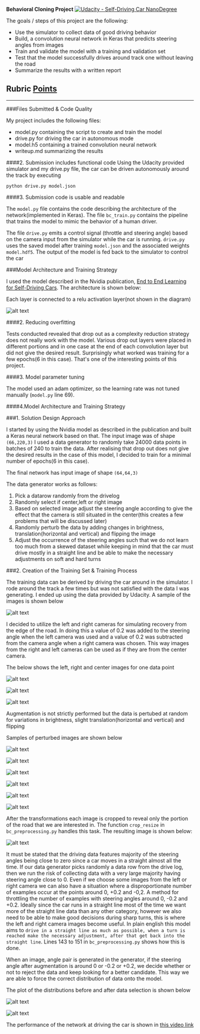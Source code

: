 **Behavioral Cloning Project**
[![Udacity - Self-Driving Car NanoDegree](https://s3.amazonaws.com/udacity-sdc/github/shield-carnd.svg)](http://www.udacity.com/drive)

The goals / steps of this project are the following:
* Use the simulator to collect data of good driving behavior
* Build, a convolution neural network in Keras that predicts steering angles from images
* Train and validate the model with a training and validation set
* Test that the model successfully drives around track one without leaving the road
* Summarize the results with a written report


[//]: # (Image References)

[image1]: ./output_images/model.png 
[image2]: ./output_images/centre.png
[image3]: ./output_images/left.png
[image4]: ./output_images/right.png
[image5]: ./output_images/aug_orig.png
[image6]: ./output_images/br.png
[image7]: ./output_images/br.png
[image8]: ./output_images/br.png
[image9]: ./output_images/tr.png
[image10]: ./output_images/fl.png
[image11]: ./output_images/resized.png
[image12]: ./output_images/orignal_steering.png
[image13]: ./output_images/curated_steering.png

## Rubric [Points](https://review.udacity.com/#!/rubrics/432/view)

---
###Files Submitted & Code Quality

My project includes the following files:
* model.py containing the script to create and train the model
* drive.py for driving the car in autonomous mode
* model.h5 containing a trained convolution neural network 
* writeup.md summarizing the results

####2. Submission includes functional code
Using the Udacity provided simulator and my drive.py file, the car can be driven autonomously around the track by executing 
```
python drive.py model.json
```

####3. Submission code is usable and readable

The `model.py` file contains the code describing the architecture of the network(implemented in Keras). The file `bc_train.py` contains the pipeline that trains the model to mimic the behavior of a human driver.

The file `drive.py` emits a control signal (throttle and steering angle) based on the camera input from the simulator while the car is running. `drive.py` uses the saved model after training `model.json` and the associated weights `model.hdf5`. The output of the model is fed back to the simulator to control the car

###Model Architecture and Training Strategy

I used the model described in the Nvidia publication, [End to End Learning for Self-Driving Cars](https://arxiv.org/abs/1604.07316). The architecture is shown below:

Each layer is connected to a relu activation layer(not shown in the diagram)

![alt text][image1]

####2. Reducing overfitting

Tests conducted revealed that drop out as a complexity reduction strategy does not really work with the model. Various drop out layers were placed in different portions and in one case at the end of each convolution layer but did not give the desired result. Surprisingly what worked was training for a few epochs(6 in this case). That's one of the interesting points of this project.

####3. Model parameter tuning

The model used an adam optimizer, so the learning rate was not tuned manually (`model.py` line 69).


####4.Model Architecture and Training Strategy

###1. Solution Design Approach

I started by using the Nvidia model as described in the publication and built a Keras neural network based on that. The input image was of shape `(66,220,3)` I used a data generator to randomly take 24000 data points in batches of 240 to train the data. After realising that drop out does not give the desired results in the case of this model, I decided to train for a minimal number of epochs(6 in this case). 

The final network has input image of shape `(64,64,3)`

The data generator works as follows:
1. Pick a datarow randomly from the drivelog
2. Randomly select if center,left or right image
3. Based on selected image adjust the steering angle according to give the effect that the camera is still situated in the center(this creates a few problems that will be discussed later)
4. Randomly perturb the data by adding changes in brightness, translation(horizontal and vertical) and flipping the image
5. Adjust the occurrence of the steering angles such that we do not learn too much from a skewed dataset while keeping in mind that the car must drive mostly in a straight line and be able to make the necessary adjustments on soft and hard turns


###2. Creation of the Training Set & Training Process

The training data can be derived by driving the car around in the simulator. I rode around the track a few times but was not satisfied with the data I was generating. I ended up using the data provided by Udacity. A sample of the images is shown below

![alt text][image5]

I decided to utilize the left and right cameras for simulating recovery from the edge of the road. In doing this a value of 0.2 was added to the steering angle when the left camera was used and a value of 0.2 was subtracted from the camera angle when a right camera was chosen. This way images from the right and left cameras can be used as if they are from the center camera. 

The below shows the left, right and center images for one data point

![alt text][image2]

![alt text][image3]

![alt text][image4]

Augmentation is not strictly performed but the data is pertubed at random for variations in brightness, slight translation(horizontal and vertical) and flipping

Samples of perturbed images are shown below

![alt text][image5]

![alt text][image6]

![alt text][image7]

![alt text][image8]

![alt text][image9]

![alt text][image10]

After the transformations each image is cropped to reveal only the portion of the road that we are interested in. The function `crop_resize` in `bc_preprocessing.py` handles this task. The resulting image is shown below:

![alt text][image11]

It must be stated that the driving data features majority of the steering angles being close to zero since a car moves in a straight almost all the time. If our data generator picks randomly a data row from the drive log, then we run the risk of collecting data with a very large majority having steering angle close to 0. Even if we choose some images from the left or right camera we can also have a situation where a disproportionate number of examples occur at the points around 0, +0.2 and -0,2. A method for throttling the number of examples with steering angles around 0, -0.2 and +0.2. Ideally since the car runs in a straight line most of the time we want more of the straight line data than any other category, however we also need to be able to make good decisions during sharp turns, this is where the left and right camera images become useful. In plain english this model aims to `drive in a straight line as much as possible, when a turn is reached make the necessary adjustment, after that get back into the straight line`. Lines 143 to 151 in `bc_preprocessing.py` shows how this is done. 

When an image, angle pair is generated in the generator, if the steering angle after augmentation is around 0 or -0.2 or +0.2, we decide whether or not to reject the data and keep looking for a better candidate. This way we are able to force the correct distribution of data onto the model.

The plot of the distributions before and after data selection is shown below

![alt text][image13]

![alt text][image13]


The performance of the network at driving the car is shown in [this video link](https://www.youtube.com/watch?v=LNmAZbp9z3M&t=503s)


